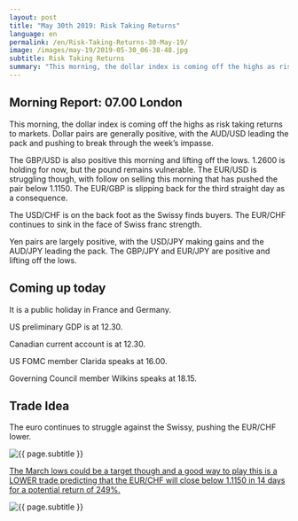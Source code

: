 ```yaml
---
layout: post
title: "May 30th 2019: Risk Taking Returns"
language: en
permalink: /en/Risk-Taking-Returns-30-May-19/
image: /images/may-19/2019-05-30_06-38-48.jpg
subtitle: Risk Taking Returns
summary: "This morning, the dollar index is coming off the highs as risk taking returns to markets. Dollar pairs are generally positive, with the AUD/USD leading the pack and pushing to break through the week’s impasse"
---
```

## Morning Report: 07.00 London

This morning, the dollar index is coming off the highs as risk taking returns to markets. Dollar pairs are generally positive, with the AUD/USD leading the pack and pushing to break through the week’s impasse. 

The GBP/USD is also positive this morning and lifting off the lows. 1.2600 is holding for now, but the pound remains vulnerable. The EUR/USD is struggling though, with follow on selling this morning that has pushed the pair below 1.1150. The EUR/GBP is slipping back for the third straight day as a consequence. 

The USD/CHF is on the back foot as the Swissy finds buyers. The EUR/CHF continues to sink in the face of Swiss franc strength. 

Yen pairs are largely positive, with the USD/JPY making gains and the AUD/JPY leading the pack. The GBP/JPY and EUR/JPY are positive and lifting off the lows. 

## Coming up today	

It is a public holiday in France and Germany. 

US preliminary GDP is at 12.30. 

Canadian current account is at 12.30. 

US FOMC member Clarida speaks at 16.00. 

Governing Council member Wilkins speaks at 18.15. 

## Trade Idea

The euro continues to struggle against the Swissy, pushing the EUR/CHF lower.

<img class="post-image" src="{{ site.url }}/images/may-19/2019-05-30_06-38-48.jpg" alt="{{ page.subtitle }}" title="{{ page.subtitle }}">

<a href="%LINK%%?currency=GBP&market=forex&underlying=frxEURCHF&formname=higherlower&duration_amount=14&duration_units=d&amount=10&amount_type=stake&expiry_type=duration&barrier=1.115" target="_blank" rel="noopener noreferrer nofollow">The March lows could be a target though and a good way to play this is a LOWER trade predicting that the EUR/CHF will close below 1.1150 in 14 days for a potential return of 249%.</a>

<img class="post-image" src="{{ site.url }}/images/may-19/2019-05-30_06-41-31.jpg" alt="{{ page.subtitle }}" title="{{ page.subtitle }}">